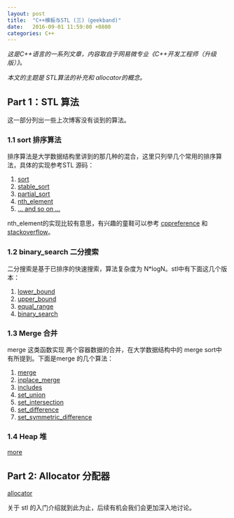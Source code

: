 ```yaml
---
layout: post
title:  "C++模板与STL (三)（geekband)"
date:   2016-09-01 11:59:00 +0800
categories: C++
---
```


*这是C++语言的一系列文章，内容取自于网易微专业《C++开发工程师（升级版）》。*

*本文的主题是 STL算法的补充和 allocator的概念。*

## Part 1：STL 算法

这一部分列出一些上次博客没有谈到的算法。

### 1.1 sort 排序算法

排序算法是大学数据结构里讲到的那几种的混合，这里只列举几个常用的排序算法，具体的实现参考STL 源码：

1. [sort](http://www.cplusplus.com/reference/algorithm/sort/ "sort")
2. [stable_sort](http://www.cplusplus.com/reference/algorithm/stable_sort/ "stable_sort")
3. [partial_sort](http://www.cplusplus.com/reference/algorithm/partial_sort/ "partial_sort")
4. [nth_element](http://www.cplusplus.com/reference/algorithm/nth_element/ "nth_element")
4. [... and so on ...](http://www.cplusplus.com/reference/algorithm/ "sorting")

nth_element的实现比较有意思，有兴趣的童鞋可以参考 [cppreference](http://en.cppreference.com/w/cpp/algorithm/nth_element "cpp ref")
和[stackoverflow](http://stackoverflow.com/questions/29145520/how-is-nth-element-implemented "nth_element")。 

### 1.2 binary_search 二分搜索

二分搜索是基于已排序的快速搜索，算法复杂度为 N*logN。stl中有下面这几个版本：

1. [lower_bound](http://www.cplusplus.com/reference/algorithm/lower_bound/ "lower_bound")
2. [upper_bound](http://www.cplusplus.com/reference/algorithm/upper_bound/ "upper_bound")
3. [equal_range](http://www.cplusplus.com/reference/algorithm/equal_range/ "equal_range")
4. [binary_search](http://www.cplusplus.com/reference/algorithm/binary_search/ "binary_search")

### 1.3 Merge 合并
merge 这类函数实现 两个容器数据的合并，在大学数据结构中的 merge sort中有所提到。下面是merge 的几个算法：

1. [merge](http://www.cplusplus.com/reference/algorithm/merge/ "merge")
2. [inplace_merge](http://www.cplusplus.com/reference/algorithm/inplace_merge/ "inplace_merge")
3. [includes](http://www.cplusplus.com/reference/algorithm/includes/ "includes")
4. [set_union](http://www.cplusplus.com/reference/algorithm/set_union/ "set_union")
5. [set_intersection](http://www.cplusplus.com/reference/algorithm/set_intersection/ "set_intersection")
6. [set_difference](http://www.cplusplus.com/reference/algorithm/set_difference/ "set_difference")
7. [set_symmetric_difference](http://www.cplusplus.com/reference/algorithm/set_symmetric_difference/ "set_symmetric_difference")

### 1.4 Heap 堆

[more](http://www.cplusplus.com/reference/algorithm/ "more")

## Part 2: Allocator 分配器

[allocator](http://www.cplusplus.com/reference/memory/allocator/ "allocator")

关于 stl 的入门介绍就到此为止，后续有机会我们会更加深入地讨论。